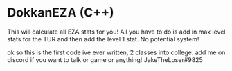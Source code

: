 # DokkanEZA (C++)
This will calculate all EZA stats for you! All you have to do is add in max level stats for the TUR and then add the level 1 stat. No potential system!





ok so this is the first code ive ever written, 2 classes into college. add me on discord if you want to talk or game or anything! 
JakeTheLoser#9825
